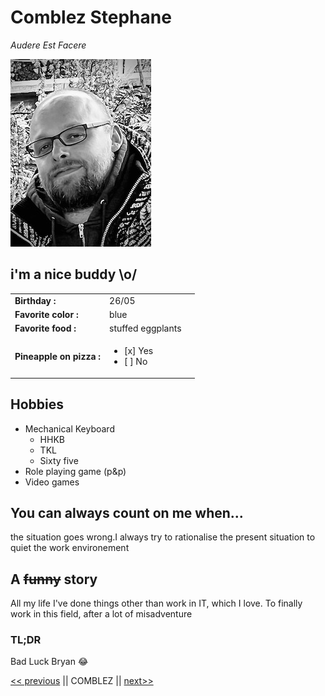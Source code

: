 # Comblez Stephane 

*Audere Est Facere*  

![photo profil](profil.jpeg)





## i'm a nice buddy \o/

|          	|         	|        	|
|------------------------	|---------------	| -
| **Birthday :**         	| 26/05       	|        	
| **Favorite color :**   	| blue      	|        	
| **Favorite food :**    	| stuffed eggplants 	|        	
| **Pineapple on pizza :** 	|<ul><li>[x] Yes</li><li>[ ] No</li></ul>	|

## Hobbies

- Mechanical Keyboard
  - HHKB
  - TKL
  - Sixty five
- Role playing game (p&p)  
- Video games 

## You can always count on me when... 

the situation goes wrong.I always try to rationalise the present situation to quiet the work environement

## A ~~funny~~ story 

All my life I've done things other than work in IT, which I love. To finally work in this field, after a lot of misadventure

### TL;DR 

Bad Luck Bryan :joy:

[<< previous](https://github.com/LidwinePrior/markdown-challenge)  || COMBLEZ || [next>>](https://github.com/TimDesmet00/markdown-challenge) 

